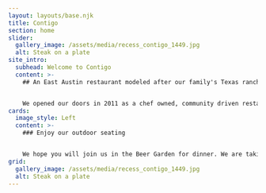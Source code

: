 ```yaml
---
layout: layouts/base.njk
title: Contigo
section: home
slider:
  gallery_image: /assets/media/recess_contigo_1449.jpg
  alt: Steak on a plate
site_intro:
  subhead: Welcome to Contigo
  content: >-
    ## An East Austin restaurant modeled after our family's Texas ranch


    We opened our doors in 2011 as a chef owned, community driven restaurant. We have always focused on the traditional Texas experience of gathering with friends to spend time outdoors. We find the best ingredients available, and rely on a talented team of culinary professionals to create flavors both new and familiar. We are motivated by our passion more than profit. Our goal is to foster the growth of our team, care for our guests, utilize our natural talents, and create a healthy and sustainable restaurant environment. We hope you will join us soon.
cards:
  image_style: Left
  content: >-
    ### Enjoy our outdoor seating


    We hope you will join us in the Beer Garden for dinner. We are taking great measures to ensure safety, and we hope we can serve you soon.
grid:
  gallery_image: /assets/media/recess_contigo_1449.jpg
  alt: Steak on a plate
---
```

